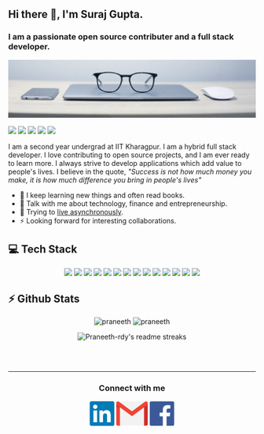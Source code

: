 ## Hi there 👋, I'm Suraj Gupta.
### I am a passionate open source contributer and a full stack developer.
![cover photo](https://raw.githubusercontent.com/praneeth-rdy/praneeth-rdy/master/assets/cover.jpg)

<p>

![](https://visitor-badge.glitch.me/badge?page_id=praneeth-rdy.praneeth-rdy)
    <a href="https://github.com/praneeth-rdy/"><img src="https://img.shields.io/github/followers/praneeth-rdy?style=social"/></a>
    <a href="https://github.com/praneeth-rdy?tab=repositories"><img src="https://badges.frapsoft.com/os/v2/open-source.svg?v=103"/></a>
    <img src="https://img.shields.io/badge/OS-Ubuntu-dc143c"/>
    <a href="https://praneeth-rdy.github.io/"><img src="https://img.shields.io/website?down_color=lightgrey&down_message=down&up_color=%231e90ff&up_message=live&url=https%3A%2F%2Fpraneeth-rdy.github.io%2F"/></a>
</p>



I am a second year undergrad at IIT Kharagpur. I am a hybrid full stack developer. I love contributing to open source projects, and I am ever ready to learn more. I always strive to develop applications which add value to people's lives. I believe in the quote, *"Success is not how much money you make, it is how much difference you bring in people's lives"*

- 🔭 I keep learning new things and often read books.
- 💬 Talk with me about technology, finance and entrepreneurship.
- 🌱 Trying to [live asynchronously](https://www.freecodecamp.org/news/live-asynchronously-c8e7172fe7ea/).
- ⚡ Looking forward for interesting collaborations.

<h2><b>💻 Tech Stack</b></h2>
<p align="center">
  <img src="https://img.shields.io/badge/python-3776AB.svg?&style=for-the-badge&logo=python&logoColor=white" height="25"/>
  <!-- <img src="https://img.shields.io/badge/php-8892BF.svg?&style=for-the-badge&logo=php&logoColor=white" height="25"/> -->
  <img src="https://img.shields.io/badge/javascript-323330.svg?&style=for-the-badge&logo=javascript&logoColor=F7DF1E" height="25"/>
  <!-- <img src="https://img.shields.io/badge/firebase-FFCA28.svg?&style=for-the-badge&logo=firebase&logoColor=white" height="25"/> -->
  <img src="https://img.shields.io/badge/PostgreSQL-316192?style=for-the-badge&logo=postgresql&logoColor=white" height="25"/>
  <img src="https://img.shields.io/badge/SQLite-07405E?style=for-the-badge&logo=sqlite&logoColor=white" height="25"/>
  <img src="https://img.shields.io/badge/Django-092E20?style=for-the-badge&logo=django&logoColor=white" height="25"/>
  <img src="https://img.shields.io/badge/Node.js-43853D?style=for-the-badge&logo=node.js&logoColor=white" height="25"/>
  <!-- <img src="https://img.shields.io/badge/xampp-FB7A24.svg?&style=for-the-badge&logo=xampp&logoColor=white" height="25"/> -->
  <!-- <img src="https://img.shields.io/badge/jupyter-F3631D.svg?&style=for-the-badge&logo=jupyter&logoColor=white" height="25"/> -->
  <!-- <img src="https://img.shields.io/badge/anaconda-42B029.svg?&style=for-the-badge&logo=anaconda&logoColor=white" height="25"/> -->
  <img src="https://img.shields.io/badge/Bootstrap-563D7C?style=for-the-badge&logo=bootstrap&logoColor=white" height="25"/>
  <img src="https://img.shields.io/badge/React-20232A?style=for-the-badge&logo=react&logoColor=61DAFB" height="25"/>
  <img src="https://img.shields.io/badge/Gatsby-663399?style=for-the-badge&logo=gatsby&logoColor=white" height="25" />
  <img src="https://img.shields.io/badge/React_Native-20232A?style=for-the-badge&logo=react&logoColor=61DAFB" height="25"/>
  <img src="https://img.shields.io/badge/Flutter-02569B?style=for-the-badge&logo=flutter&logoColor=white" height="25"/>
  <img src="https://img.shields.io/badge/Ubuntu-E95420?style=for-the-badge&logo=ubuntu&logoColor=white" height="25"/>
  <img src="https://img.shields.io/badge/Android-3DDC84?style=for-the-badge&logo=android&logoColor=white" height="25"/>
  <!-- <img src="https://img.shields.io/badge/opera-FF1B2D.svg?&style=for-the-badge&logo=opera&logoColor=white" height="25"/> -->
  <img src="https://img.shields.io/badge/git%20&%20github-FF9800.svg?&style=for-the-badge&logo=git&logoColor=white" height="25"/>
  <!-- <img src="https://img.shields.io/badge/edge-0078D7.svg?&style=for-the-badge&logo=microsoft-edge&logoColor=white" height="25"/> -->
  <!-- <img src="https://img.shields.io/badge/Laravel-FF2D20.svg?&style=for-the-badge&logo=laravel&logoColor=white" height="25"/>
  <img src="https://img.shields.io/badge/Flask-000000.svg?&style=for-the-badge&logo=flask&logoColor=white" height="25"/>
  <img src="https://img.shields.io/badge/latex-008080.svg?&style=for-the-badge&logo=latex&logoColor=white" height="25"/> -->
</p>


<h2><b>⚡ Github Stats</b></h2>
<p align="center">
    <img height="200em" src="https://github-readme-stats.vercel.app/api?username=surajgupta3072&count_private=true&show_icons=true&theme=tokyonight&include_all_commits=true&custom_title=My Github Stats&hide_border=false&border_color=808080&bg_color=242424" alt="praneeth"/>
    <img height="200em" src="https://github-readme-stats.vercel.app/api/top-langs/?username=surajgupta3072&theme=tokyonight&hide=css,tcl,html&hide_border=false&border_color=808080&bg_color=242424" alt="praneeth" />
</p>

<p align="center">
  <img height="200em" src="https://github-readme-streak-stats.herokuapp.com/?user=surajgupta3072&theme=tokyonight_duo&hide_border=false" alt="Praneeth-rdy's readme streaks" />
</p>

<br/><br/>
<hr>

<!--from img.icons8.com/dusk/48/000000/name.png-->
<div>
  <h3 align="center">Connect with me</h3>
  <p align="center">
    <a href= "https://www.linkedin.com/in/suraj-gupta-457496201"><img src="https://raw.githubusercontent.com/praneeth-rdy/praneeth-rdy/master/assets/linkedin.png" height="50" /></a>
    <!-- <a href= "https://medium.com/@surajgupta.3072"><img src="https://raw.githubusercontent.com/praneeth-rdy/praneeth-rdy/master/assets/medium-new.png"/></a> -->
    <a href= "mailto:surajgupta.3072@gmail.com"><img src="https://raw.githubusercontent.com/praneeth-rdy/praneeth-rdy/master/assets/email.png" height="50" /></a>
    <a href= "https://www.facebook.com/profile.php?id=100057206746965"><img src="https://raw.githubusercontent.com/praneeth-rdy/praneeth-rdy/master/assets/facebook.png" height="50" /></a>
  </p>
</div>
